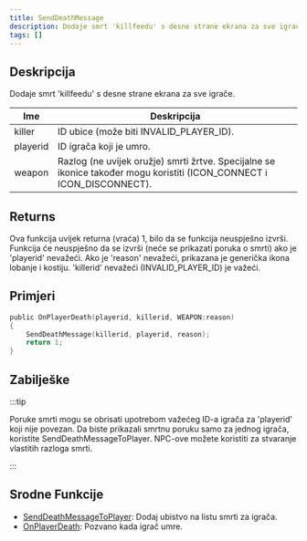 ```yaml
---
title: SendDeathMessage
description: Dodaje smrt 'killfeedu' s desne strane ekrana za sve igrače.
tags: []
---
```


## Deskripcija

Dodaje smrt 'killfeedu' s desne strane ekrana za sve igrače.

| Ime      | Deskripcija                                                                                                           |
| -------- | --------------------------------------------------------------------------------------------------------------------- |
| killer   | ID ubice (može biti INVALID_PLAYER_ID).                                                                               |
| playerid | ID igrača koji je umro.                                                                                               |
| weapon   | Razlog (ne uvijek oružje) smrti žrtve. Specijalne se ikonice također mogu koristiti (ICON_CONNECT i ICON_DISCONNECT). |

## Returns

Ova funkcija uvijek returna (vraća) 1, bilo da se funkcija neuspješno izvrši. Funkcija će neuspješno da se izvrši (neće se prikazati poruka o smrti) ako je 'playerid' nevažeći. Ako je 'reason' nevažeći, prikazana je generička ikona lobanje i kostiju. 'killerid' nevažeći (INVALID_PLAYER_ID) je važeći.

## Primjeri

```c
public OnPlayerDeath(playerid, killerid, WEAPON:reason)
{
    SendDeathMessage(killerid, playerid, reason);
    return 1;
}
```

## Zabilješke

:::tip

Poruke smrti mogu se obrisati upotrebom važećeg ID-a igrača za 'playerid' koji nije povezan. Da biste prikazali smrtnu poruku samo za jednog igrača, koristite SendDeathMessageToPlayer. NPC-ove možete koristiti za stvaranje vlastitih razloga smrti.

:::

## Srodne Funkcije

- [SendDeathMessageToPlayer](SendDeathMessageToPlayer): Dodaj ubistvo na listu smrti za igrača.
- [OnPlayerDeath](../callbacks/OnPlayerDeath): Pozvano kada igrač umre.
